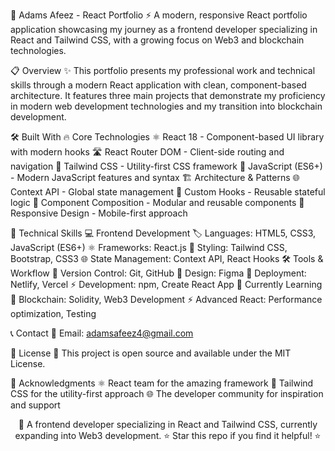 🚀 Adams Afeez - React Portfolio
⚡ A modern, responsive React portfolio application showcasing my journey as a frontend developer specializing in React and Tailwind CSS, with a growing focus on Web3 and blockchain technologies.


📋 Overview
✨ This portfolio presents my professional work and technical skills through a modern React application with clean, component-based architecture. It features three main projects that demonstrate my proficiency in modern web development technologies and my transition into blockchain development.

🛠️ Built With
🔥 Core Technologies
⚛️ React 18 - Component-based UI library with modern hooks
🛣️ React Router DOM - Client-side routing and navigation
🎨 Tailwind CSS - Utility-first CSS framework
🚀 JavaScript (ES6+) - Modern JavaScript features and syntax
🏗️ Architecture & Patterns
🌐 Context API - Global state management
🎣 Custom Hooks - Reusable stateful logic
🧩 Component Composition - Modular and reusable components
📱 Responsive Design - Mobile-first approach


🔧 Technical Skills
💻 Frontend Development
🏷️ Languages: HTML5, CSS3, JavaScript (ES6+)
⚛️ Frameworks: React.js
🎨 Styling: Tailwind CSS, Bootstrap, CSS3
🌐 State Management: Context API, React Hooks
🛠️ Tools & Workflow
📝 Version Control: Git, GitHub
🎨 Design: Figma
🚀 Deployment: Netlify, Vercel
⚡ Development: npm, Create React App
🌱 Currently Learning
🔗 Blockchain: Solidity, Web3 Development
⚡ Advanced React: Performance optimization, Testing

📞 Contact
📧 Email: adamsafeez4@gmail.com


📄 License
📝 This project is open source and available under the MIT License.

🙏 Acknowledgments
⚛️ React team for the amazing framework
🎨 Tailwind CSS for the utility-first approach
🌐 The developer community for inspiration and support

<div align="center">
💫 A frontend developer specializing in React and Tailwind CSS, currently expanding into Web3 development.
⭐ Star this repo if you find it helpful! ⭐

</div>
